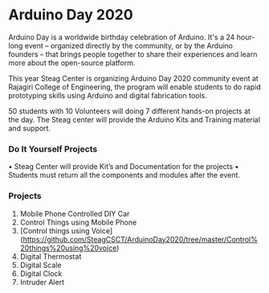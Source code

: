 # Arduino Day 2020
Arduino Day is a worldwide birthday celebration of Arduino. It's a 24 hour-long event – organized directly by the community, or by the Arduino founders – that brings people together to share their experiences and learn more about the open-source platform.

This year Steag Center is organizing Arduino Day 2020 community event at Rajagiri College of Engineering, the program will enable students to do rapid prototyping skills using Arduino and digital fabrication tools.

50 students with 10 Volunteers will doing 7 different hands-on projects at the day. The Steag center will provide the Arduino Kits and Training material and support. 

### Do It Yourself Projects 
•	Steag Center will provide Kit’s and Documentation for the projects 
•	Students must return all the components and modules after the event. 

### Projects 
1.	Mobile Phone Controlled DIY Car
2.	Control Things using Mobile Phone 
3.	[Control things using Voice] (https://github.com/SteagCSCT/ArduinoDay2020/tree/master/Control%20things%20using%20voice) 
4.	Digital Thermostat 
5.	Digital Scale
6.	Digital Clock 
7.	Intruder Alert 
